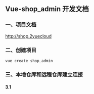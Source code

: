 ## Vue-shop_admin 开发文档

### 一、项目文档

http://shop.2yuecloud

### 二、创建项目

```shell
vue create shop_admin
```

### 三、本地仓库和远程仓库建立连接

#### 3.1

```

```
